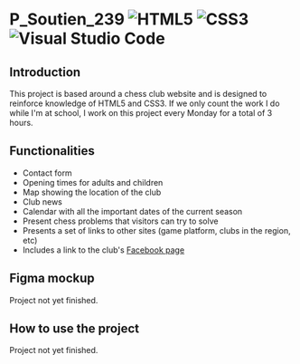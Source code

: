 # P_Soutien_239 ![HTML5](https://img.shields.io/badge/html5-%23E34F26.svg?style=for-the-badge&logo=html5&logoColor=white) ![CSS3](https://img.shields.io/badge/css3-%231572B6.svg?style=for-the-badge&logo=css3&logoColor=white) ![Visual Studio Code](https://img.shields.io/badge/Visual%20Studio%20Code-0078d7.svg?style=for-the-badge&logo=visual-studio-code&logoColor=white)

## Introduction
This project is based around a chess club website and is designed to reinforce knowledge of HTML5 and CSS3.
If we only count the work I do while I'm at school, I work on this project every Monday for a total of 3 hours.

## Functionalities
- Contact form
- Opening times for adults and children
- Map showing the location of the club
- Club news
- Calendar with all the important dates of the current season
- Present chess problems that visitors can try to solve
- Presents a set of links to other sites (game platform, clubs in the region, etc)
- Includes a link to the club's [Facebook page](https://www.facebook.com/PontarlierEchecs/)

## Figma mockup
Project not yet finished.

## How to use the project
Project not yet finished.
